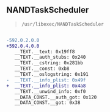 ## NANDTaskScheduler

> `/usr/libexec/NANDTaskScheduler`

```diff

-592.0.2.0.0
+592.0.4.0.0
   __TEXT.__text: 0x19ff8
   __TEXT.__auth_stubs: 0x240
   __TEXT.__cstring: 0x281bb
   __TEXT.__const: 0xb8
   __TEXT.__oslogstring: 0x191
-  __TEXT.__info_plist: 0x49f
+  __TEXT.__info_plist: 0x4a8
   __TEXT.__unwind_info: 0xf0
   __DATA_CONST.__auth_got: 0x120
   __DATA_CONST.__got: 0x38

```
